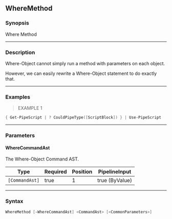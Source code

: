 WhereMethod
-----------

### Synopsis
Where Method

---

### Description

Where-Object cannot simply run a method with parameters on each object.

However, we can easily rewrite a Where-Object statement to do exactly that.

---

### Examples
> EXAMPLE 1

```PowerShell
{ Get-PipeScript | ? CouldPipeType([ScriptBlock]) } | Use-PipeScript
```

---

### Parameters
#### **WhereCommandAst**
The Where-Object Command AST.

|Type          |Required|Position|PipelineInput |
|--------------|--------|--------|--------------|
|`[CommandAst]`|true    |1       |true (ByValue)|

---

### Syntax
```PowerShell
WhereMethod [-WhereCommandAst] <CommandAst> [<CommonParameters>]
```
